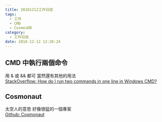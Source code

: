 ```yaml
---
title: 20181212工作日誌
tags:
  - 工作
  - CMD
  - CosmosDB
category:
  - 工作日誌
date: 2018-12-12 12:26:24
---
```

## CMD 中執行兩個命令 ##

用 & 或 && 都可 當然還有其他的用法  
[StackOverflow: How do I run two commands in one line in Windows CMD?](https://stackoverflow.com/questions/8055371/how-do-i-run-two-commands-in-one-line-in-windows-cmd)  

## Cosmonaut ##

太空人的意思 好像很猛的一個專案  
[Github: Cosmonaut](https://github.com/Elfocrash/Cosmonaut)